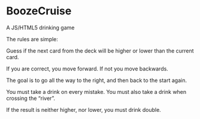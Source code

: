 BoozeCruise
===========

A JS/HTML5 drinking game

The rules are simple:

Guess if the next card from the deck will be higher or lower than the current card.

If you are correct, you move forward. If not you move backwards.

The goal is to go all the way to the right, and then back to the start again.

You must take a drink on every mistake.
You must also take a drink when crossing the “river”.

If the result is neither higher, nor lower, you must drink double.